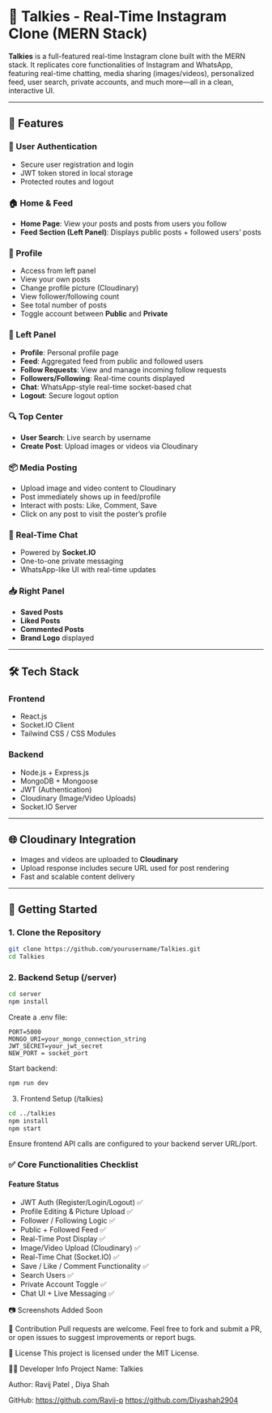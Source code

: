 # 📸 Talkies - Real-Time Instagram Clone (MERN Stack)

**Talkies** is a full-featured real-time Instagram clone built with the MERN stack. It replicates core functionalities of Instagram and WhatsApp, featuring real-time chatting, media sharing (images/videos), personalized feed, user search, private accounts, and much more—all in a clean, interactive UI.

---

## 🌟 Features

### 🔐 User Authentication
- Secure user registration and login
- JWT token stored in local storage
- Protected routes and logout

### 🏠 Home & Feed
- **Home Page**: View your posts and posts from users you follow
- **Feed Section (Left Panel)**: Displays public posts + followed users’ posts

### 👤 Profile
- Access from left panel
- View your own posts
- Change profile picture (Cloudinary)
- View follower/following count
- See total number of posts
- Toggle account between **Public** and **Private**

### 🧭 Left Panel
- **Profile**: Personal profile page
- **Feed**: Aggregated feed from public and followed users
- **Follow Requests**: View and manage incoming follow requests
- **Followers/Following**: Real-time counts displayed
- **Chat**: WhatsApp-style real-time socket-based chat
- **Logout**: Secure logout option

### 🔍 Top Center
- **User Search**: Live search by username
- **Create Post**: Upload images or videos via Cloudinary

### 📦 Media Posting
- Upload image and video content to Cloudinary
- Post immediately shows up in feed/profile
- Interact with posts: Like, Comment, Save
- Click on any post to visit the poster’s profile

### 💬 Real-Time Chat
- Powered by **Socket.IO**
- One-to-one private messaging
- WhatsApp-like UI with real-time updates

### 📥 Right Panel
- **Saved Posts**
- **Liked Posts**
- **Commented Posts**
- **Brand Logo** displayed

---

## 🛠 Tech Stack

### Frontend
- React.js
- Socket.IO Client
- Tailwind CSS / CSS Modules

### Backend
- Node.js + Express.js
- MongoDB + Mongoose
- JWT (Authentication)
- Cloudinary (Image/Video Uploads)
- Socket.IO Server

---

## 🌐 Cloudinary Integration

- Images and videos are uploaded to **Cloudinary**
- Upload response includes secure URL used for post rendering
- Fast and scalable content delivery

---

## 🚀 Getting Started

### 1. Clone the Repository

```bash
git clone https://github.com/yourusername/Talkies.git
cd Talkies
```
### 2. Backend Setup (/server)
```bash
cd server
npm install
```
Create a .env file:

```env
PORT=5000
MONGO_URI=your_mongo_connection_string
JWT_SECRET=your_jwt_secret
NEW_PORT = socket_port
```
Start backend:

```bash
npm run dev
```
3. Frontend Setup (/talkies)
```bash
cd ../talkies
npm install
npm start
```
Ensure frontend API calls are configured to your backend server URL/port.

### ✅ Core Functionalities Checklist
#### Feature Status
- JWT Auth (Register/Login/Logout)	✅
- Profile Editing & Picture Upload	✅
- Follower / Following Logic	✅
- Public + Followed Feed	✅
- Real-Time Post Display	✅
- Image/Video Upload (Cloudinary)	✅
- Real-Time Chat (Socket.IO)	✅
- Save / Like / Comment Functionality	✅
- Search Users	✅
- Private Account Toggle	✅
- Chat UI + Live Messaging	✅

📷 Screenshots
Added Soon

🤝 Contribution
Pull requests are welcome. Feel free to fork and submit a PR, or open issues to suggest improvements or report bugs.

📄 License
This project is licensed under the MIT License.

👨‍💻 Developer Info
Project Name: Talkies

Author: Ravij Patel , Diya Shah

GitHub: https://github.com/Ravij-p
        https://github.com/Diyashah2904
